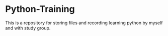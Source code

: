 # Python-Training

This is a repository for storing files and recording learning python by myself and with study group.
